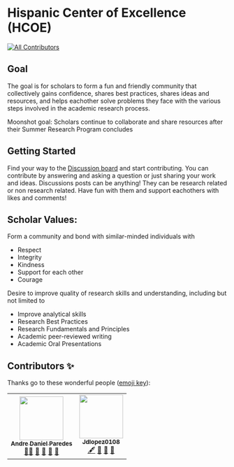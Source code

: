 # Hispanic Center of Excellence (HCOE)
<!-- ALL-CONTRIBUTORS-BADGE:START - Do not remove or modify this section -->
[![All Contributors](https://img.shields.io/badge/all_contributors-2-orange.svg?style=flat-square)](#contributors-)
<!-- ALL-CONTRIBUTORS-BADGE:END -->

## Goal
The goal is for scholars to form a fun and friendly community that collectively gains confidence, shares best practices, shares ideas and resources, and helps eachother solve problems they face  with the various steps involved in the academic research process.

Moonshot goal: Scholars continue to collaborate and share resources after their Summer Research Program concludes

## Getting Started
Find your way to the [Discussion board](https://github.com/Open-Research-Program/HCOE/discussions) and start contributing.
You can contribute by answering and asking a question or just sharing your work and ideas. 
Discussions posts can be anything! They can be research related or non research related.  Have fun with them and support eachothers with likes and comments!

## Scholar Values:
Form a community and bond with similar-minded individuals with
- Respect 
- Integrity 
- Kindness 
- Support for each other
- Courage

Desire to improve quality of research skills and understanding, including but not limited to
- Improve analytical skills
- Research Best Practices
- Research Fundamentals and Principles
- Academic peer-reviewed writing 
- Academic Oral Presentations 

## Contributors ✨
Thanks go to these wonderful people ([emoji key](https://allcontributors.org/docs/en/emoji-key)):

<!-- ALL-CONTRIBUTORS-LIST:START - Do not remove or modify this section -->
<!-- prettier-ignore-start -->
<!-- markdownlint-disable -->
<table>
  <tr>
    <td align="center"><a href="https://github.com/ADParedes"><img src="https://avatars.githubusercontent.com/u/34843515?v=4?s=100" width="100px;" alt=""/><br /><sub><b>Andre Daniel Paredes</b></sub></a><br /><a href="#mentoring-ADParedes" title="Mentoring">🧑‍🏫</a> <a href="https://github.com/Open-Research-Program/HCOE/commits?author=ADParedes" title="Documentation">📖</a> <a href="#ideas-ADParedes" title="Ideas, Planning, & Feedback">🤔</a> <a href="#maintenance-ADParedes" title="Maintenance">🚧</a> <a href="#talk-ADParedes" title="Talks">📢</a></td>
    <td align="center"><a href="https://github.com/Jdlopez0108"><img src="https://avatars.githubusercontent.com/u/108505823?v=4?s=100" width="100px;" alt=""/><br /><sub><b>Jdlopez0108</b></sub></a><br /><a href="#content-Jdlopez0108" title="Content">🖋</a> <a href="#ideas-Jdlopez0108" title="Ideas, Planning, & Feedback">🤔</a> <a href="#question-Jdlopez0108" title="Answering Questions">💬</a> <a href="#talk-Jdlopez0108" title="Talks">📢</a></td>
  </tr>
</table>

<!-- markdownlint-restore -->
<!-- prettier-ignore-end -->

<!-- ALL-CONTRIBUTORS-LIST:END -->